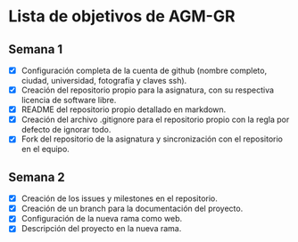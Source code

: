 Lista de objetivos de AGM-GR
============================

## Semana 1

- [x] Configuración completa de la cuenta de github (nombre completo, ciudad, universidad, fotografía y claves ssh).
- [x] Creación del repositorio propio para la asignatura, con su respectiva licencia de software libre.
- [x] README del repositorio propio detallado en markdown.
- [x] Creación del archivo .gitignore para el repositorio propio con la regla por defecto de ignorar todo.
- [x] Fork del repositorio de la asignatura y sincronización con el repositorio en el equipo.

## Semana 2

- [x] Creación de los issues y milestones en el repositorio.
- [x] Creación de un branch para la documentación del proyecto.
- [x] Configuración de la nueva rama como web.
- [x] Descripción del proyecto en la nueva rama.
